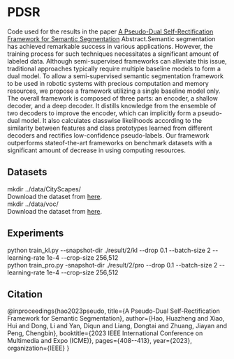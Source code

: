 # PDSR
Code used for the results in the paper [A Pseudo-Dual Self-Rectification Framework for Semantic Segmentation](https://ieeexplore.ieee.org/abstract/document/10219865/)
Abstract.Semantic segmentation has achieved remarkable
success in various applications. However, the training process
for such techniques necessitates a significant amount of labeled
data. Although semi-supervised frameworks can alleviate this
issue, traditional approaches typically require multiple baseline
models to form a dual model. To allow a semi-supervised semantic
segmentation framework to be used in robotic systems with
precious computation and memory resources, we propose a
framework utilizing a single baseline model only. The overall
framework is composed of three parts: an encoder, a shallow
decoder, and a deep decoder. It distills knowledge from the
ensemble of two decoders to improve the encoder, which can
implicitly form a pseudo-dual model. It also calculates classwise likelihoods according to the similarity between features and
class prototypes learned from different decoders and rectifies
low-confidence pseudo-labels. Our framework outperforms stateof-the-art frameworks on benchmark datasets with a significant
amount of decrease in using computing resources.
## Datasets
mkdir ../data/CityScapes/  
Download the dataset from [here](https://www.cityscapes-dataset.com/).  
mkdir ../data/voc/  
Download the dataset from [here](http://host.robots.ox.ac.uk/pascal/VOC/voc2012/).
## Experiments
python train_kl.py --snapshot-dir ./result/2/kl --drop 0.1 --batch-size 2 --learning-rate 1e-4 --crop-size 256,512  
python train_pro.py -snapshot-dir ./result/2/pro --drop 0.1 --batch-size 2 --learning-rate 1e-4 --crop-size 256,512  
## Citation
@inproceedings{hao2023pseudo,
  title={A Pseudo-Dual Self-Rectification Framework for Semantic Segmentation},
  author={Hao, Huazheng and Xiao, Hui and Dong, Li and Yan, Diqun and Liang, Dongtai and Zhuang, Jiayan and Peng, Chengbin},
  booktitle={2023 IEEE International Conference on Multimedia and Expo (ICME)},
  pages={408--413},
  year={2023},
  organization={IEEE}
}

